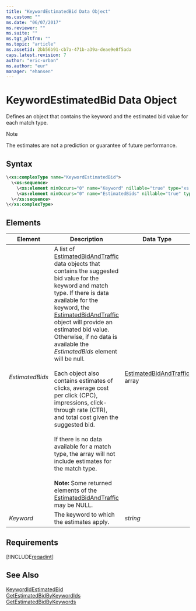 ```yaml
---
title: "KeywordEstimatedBid Data Object"
ms.custom: ""
ms.date: "06/07/2017"
ms.reviewer: ""
ms.suite: ""
ms.tgt_pltfrm: ""
ms.topic: "article"
ms.assetid: 2bb56b91-cb7a-471b-a39a-deae9e8f5ada
caps.latest.revision: 7
author: "eric-urban"
ms.author: "eur"
manager: "ehansen"
---
```

# KeywordEstimatedBid Data Object
Defines an object that contains the keyword and the estimated bid value for each match type.

> [!NOTE]
> The estimates are not a prediction or guarantee of future performance.

## Syntax

```xml
\<xs:complexType name="KeywordEstimatedBid">
  \<xs:sequence>
    \<xs:element minOccurs="0" name="Keyword" nillable="true" type="xs:string" />
    \<xs:element minOccurs="0" name="EstimatedBids" nillable="true" type="tns:ArrayOfEstimatedBidAndTraffic" />
  \</xs:sequence>
\</xs:complexType>
```

## <a name="Elements"></a>Elements

|Element|Description|Data Type|
|-----------|---------------|-------------|
|*EstimatedBids*|A list of [EstimatedBidAndTraffic](../adinsight-api/estimatedbidandtraffic-data-object.md) data objects that contains the suggested bid value for the keyword and match type. If there is data available for the keyword, the [EstimatedBidAndTraffic](../adinsight-api/estimatedbidandtraffic-data-object.md) object will provide an estimated bid value. Otherwise, if no data is available the *EstimatedBids* element will be null.<br /><br />Each object also contains estimates of clicks, average cost per click (CPC), impressions, click-through rate (CTR), and total cost given the suggested bid.<br /><br />If there is no data available for a match type, the array will not include estimates for the match type.<br /><br />**Note:** Some returned elements of the [EstimatedBidAndTraffic](../adinsight-api/estimatedbidandtraffic-data-object.md) may be NULL.|[EstimatedBidAndTraffic](../adinsight-api/estimatedbidandtraffic-data-object.md) array|
|*Keyword*|The keyword to which the estimates apply.|*string*|

## Requirements
[!INCLUDE[reqadint](../adinsight-api/includes/reqadint.md)]
## See Also
[KeywordIdEstimatedBid](../adinsight-api/keywordidestimatedbid-data-object.md)  
[GetEstimatedBidByKeywordIds](../adinsight-api/getestimatedbidbykeywordids-service-operation.md)  
[GetEstimatedBidByKeywords](../adinsight-api/getestimatedbidbykeywords-service-operation.md)  


